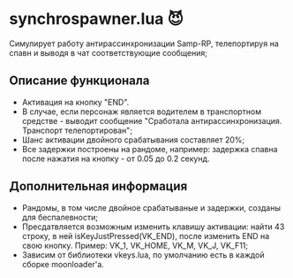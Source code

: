 # synchrospawner.lua :smiling_imp:

Cимулирует работу антирассинхронизации Samp-RP, телепортируя на спавн и выводя в чат соответствующие сообщения;

## Описание функционала
- Активация на кнопку "END".
- В случае, если персонаж является водителем в транспортном средстве - выводит сообщение "Сработала антирассинхронизация. Транспорт телепортирован";
- Шанс активации двойного срабатывания составляет 20%;
- Все задержки построены на рандоме, например: задержка спавна после нажатия на кнопку - от 0.05 до 0.2 секунд.

## Дополнительная информация
- Рандомы, в том числе двойное срабатываные и задержки, созданы для беспалевности;
- Пресдатвляется возможным изменить клавишу активации: найти 43 строку, в ней isKeyJustPressed(VK_END), после изменить END на свою кнопку. Пример: VK_1, VK_HOME, VK_M, VK_J, VK_F11;
- Зависим от библиотеки vkeys.lua, по умолчанию есть в каждой сборке moonloader'a.


